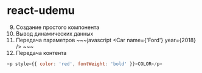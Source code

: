 # react-udemu

9. Создание простого компонента
10. Вывод динамических данных
11. Передача параметров  ~~~javascript <Car name={'Ford'} year={2018} /> ~~~
12. Передача контента
~~~javascript
<p style={{ color: 'red', fontWeight: 'bold' }}>COLOR</p>
~~~